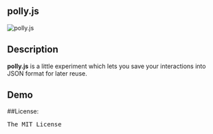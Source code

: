 ## polly.js

![polly.js](http://oi41.tinypic.com/a1irmc.jpg)


## Description

**polly.js** is a little experiment which lets you save your interactions into JSON format for later reuse. 


## Demo


##License:
<pre>
The MIT License
</pre>

